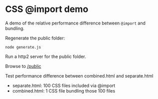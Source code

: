 # CSS @import demo

A demo of the relative performance difference between `@import` and bundling.

Regenerate the public folder:

`node generate.js`

Run a http2 server for the public folder.

Browse to [/public](./public/)

Test performance difference between combined.html and separate.html

- separate.html: 100 CSS files included via @import
- combined.html: 1 CSS file bundling those 100 files
